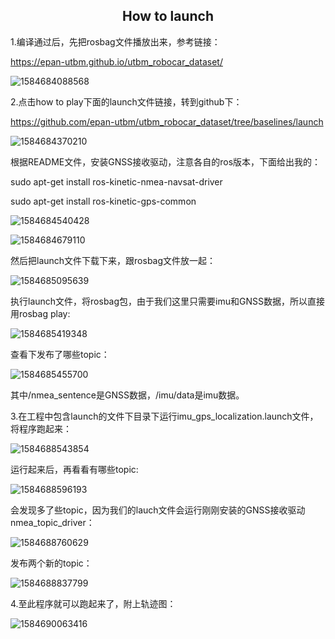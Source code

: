 ## <center>How to launch</center>

1.编译通过后，先把rosbag文件播放出来，参考链接：

<https://epan-utbm.github.io/utbm_robocar_dataset/>

![1584684088568](/home/max/.config/Typora/typora-user-images/1584684088568.png)

2.点击how to play下面的launch文件链接，转到github下：

<https://github.com/epan-utbm/utbm_robocar_dataset/tree/baselines/launch>

![1584684370210](/home/max/.config/Typora/typora-user-images/1584684370210.png)

根据README文件，安装GNSS接收驱动，注意各自的ros版本，下面给出我的：

sudo apt-get install ros-kinetic-nmea-navsat-driver

sudo apt-get install ros-kinetic-gps-common

![1584684540428](/home/max/.config/Typora/typora-user-images/1584684540428.png)

![1584684679110](/home/max/.config/Typora/typora-user-images/1584684679110.png)

然后把launch文件下载下来，跟rosbag文件放一起：

![1584685095639](/home/max/.config/Typora/typora-user-images/1584685095639.png)

执行launch文件，将rosbag包，由于我们这里只需要imu和GNSS数据，所以直接用rosbag play:

![1584685419348](/home/max/.config/Typora/typora-user-images/1584685419348.png)

查看下发布了哪些topic：

![1584685455700](/home/max/.config/Typora/typora-user-images/1584685455700.png)

其中/nmea_sentence是GNSS数据，/imu/data是imu数据。

3.在工程中包含launch的文件下目录下运行imu_gps_localization.launch文件，将程序跑起来：

![1584688543854](/home/max/.config/Typora/typora-user-images/1584688543854.png)

运行起来后，再看看有哪些topic:

![1584688596193](/home/max/.config/Typora/typora-user-images/1584688596193.png)

会发现多了些topic，因为我们的lauch文件会运行刚刚安装的GNSS接收驱动nmea_topic_driver：

![1584688760629](/home/max/.config/Typora/typora-user-images/1584688760629.png)

发布两个新的topic：

![1584688837799](/home/max/.config/Typora/typora-user-images/1584688837799.png)

4.至此程序就可以跑起来了，附上轨迹图：

![1584690063416](/home/max/.config/Typora/typora-user-images/1584690063416.png)